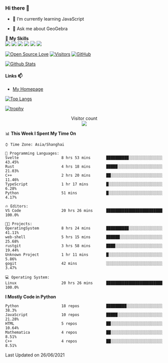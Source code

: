 ### Hi there 👋

<!--
**wuyudi/wuyudi** is a ✨ _special_ ✨ repository because its `README.md` (this file) appears on your GitHub profile.

Here are some ideas to get you started:

- 🔭 I’m currently working on ...
- 👯 I’m looking to collaborate on ...
- 🤔 I’m looking for help with ...

- 📫 How to reach me: ...
- 😄 Pronouns: ...
- ⚡ Fun fact: ...
-->

- 🌱 I’m currently learning JavaScript

- 💬 Ask me about GeoGebra

🌟 **My Skills**  
![](https://img.shields.io/badge/-Svelte-3e74a2?style=flat-square&logo=Svelte&logoColor=fff)
![](https://img.shields.io/badge/-TypeScript-3e74a2?style=flat-square&logo=TypeScript&logoColor=fff)
![](https://img.shields.io/badge/-JavaScript-3e74a2?style=flat-square&logo=JavaScript&logoColor=fff)
![](https://img.shields.io/badge/-Python-3e74a2?style=flat-square&logo=Python&logoColor=fff)
![](https://img.shields.io/badge/-Mathematica-3e74a2?style=flat-square&logo=Wolfram&logoColor=fff)
![](https://img.shields.io/badge/-C%2B%2B-3e74a2?style=flat-square&logo=C%2B%2B&logoColor=fff)

[![Open Source Love](https://badges.frapsoft.com/os/v1/open-source.svg?v=103)](https://github.com/wuyudi/)
[![Visitors](https://visitor-badge.glitch.me/badge?page_id=wuyudi.wuyudi)](https://github.com/wuyudi/)
[![GitHub](https://img.shields.io/github/followers/wuyudi.svg?lable=GitHub&style=social)](https://github.com/wuyudi/)

[![Github Stats](https://github-readme-stats.vercel.app/api?username=wuyudi&show_icons=true)](https://github.com/wuyudi/)

#### Links 📫

* [My Homepage](https://wuyudi.github.io/blog/)

[![Top Langs](https://github-readme-stats.vercel.app/api/top-langs/?username=wuyudi&hide=HTML,jupyter%20notebook&layout=compact)](https://github.com/wuyudi/github-readme-stats)

[![trophy](https://github-profile-trophy.vercel.app/?username=wuyudi&theme=onedark)](https://github.com/ryo-ma/github-profile-trophy)

<p align="center"> 
  Visitor count<br>
  <img src="https://profile-counter.glitch.me/wuyudi/count.svg" />
</p>

<!--START_SECTION:waka-->
📊 **This Week I Spent My Time On** 

```text
⌚︎ Time Zone: Asia/Shanghai

💬 Programming Languages: 
Svelte                   8 hrs 53 mins       ██████████░░░░░░░░░░░░░░░   43.45% 
Rust                     4 hrs 18 mins       █████░░░░░░░░░░░░░░░░░░░░   21.03% 
C++                      2 hrs 20 mins       ██░░░░░░░░░░░░░░░░░░░░░░░   11.46% 
TypeScript               1 hr 17 mins        █░░░░░░░░░░░░░░░░░░░░░░░░   6.28% 
Python                   51 mins             █░░░░░░░░░░░░░░░░░░░░░░░░   4.17%

🔥 Editors: 
VS Code                  20 hrs 26 mins      █████████████████████████   100.0%

🐱‍💻 Projects: 
OperatingSystem          8 hrs 24 mins       ██████████░░░░░░░░░░░░░░░   41.11% 
web-shell                5 hrs 15 mins       ██████░░░░░░░░░░░░░░░░░░░   25.68% 
rustgit                  3 hrs 58 mins       ████░░░░░░░░░░░░░░░░░░░░░   19.44% 
Unknown Project          1 hr 11 mins        █░░░░░░░░░░░░░░░░░░░░░░░░   5.86% 
gogit                    42 mins             ░░░░░░░░░░░░░░░░░░░░░░░░░   3.47%

💻 Operating System: 
Linux                    20 hrs 26 mins      █████████████████████████   100.0%

```

**I Mostly Code in Python** 

```text
Python                   18 repos            █████████░░░░░░░░░░░░░░░░   38.3% 
JavaScript               10 repos            █████░░░░░░░░░░░░░░░░░░░░   21.28% 
HTML                     5 repos             ██░░░░░░░░░░░░░░░░░░░░░░░   10.64% 
Mathematica              4 repos             ██░░░░░░░░░░░░░░░░░░░░░░░   8.51% 
C++                      4 repos             ██░░░░░░░░░░░░░░░░░░░░░░░   8.51%

```



 Last Updated on 26/06/2021
<!--END_SECTION:waka-->
